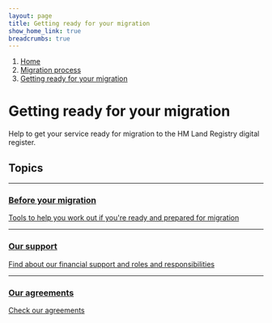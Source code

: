 ```yaml
---
layout: page
title: Getting ready for your migration
show_home_link: true
breadcrumbs: true
---
```

<div class='navbar-breadcrumbs-wrapper-grey'>
  <div class='navbar-breadcrumbs'>
    <ol>
      <li><a href='/local-land-charges/'>Home</a></li>
      <li><a href='/local-land-charges/migration'>Migration process</a></li>
      <li><a href='getting-ready'>Getting ready for your migration</a></li>
    </ol>
  </div>
</div>

<main id="content" class='no-margin'>
  <div class='breadcrumb-bar-wrapper'>
    <div class='breadcrumb-bar'>
      <h1 class="heading-xlarge">Getting ready for your migration</h1>
      <p>Help to get your service ready for migration to the HM Land Registry digital register.</p>
    </div>
  </div>
  <div class='width-container'>
    <div class='column-two-thirds'>
    <h2 class='heading-medium'>Topics</h2>
      <div class='tile-table'>
        <div class='tiled-link'>
          <hr>
          <a href='before-migration'>
            <h3 class='heading-small'>Before your migration</h3>
            <span>Tools to help you work out if you're ready and prepared for migration</span>
          </a>
        </div>
        <div class='tiled-link'>
          <hr>
          <a href='our-support'>
            <h3 class='heading-small'>Our support</h3>
            <span>Find about our financial support and roles and responsibilities</span>
          </a>
        </div>
        <div class='tiled-link'>
          <hr>
          <a href='our-agreements'>
            <h3 class='heading-small'>Our agreements</h3>
            <span>Check our agreements</span>
          </a>
        </div>
      </div>
    </div>
  </div>
</main>